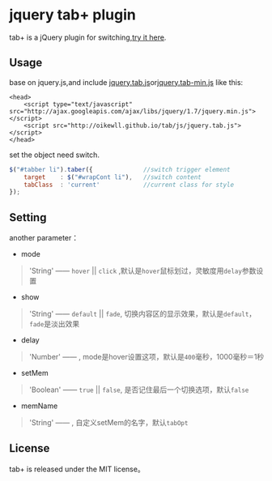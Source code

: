# jquery tab+ plugin

tab+ is a jQuery plugin for switching,[try it here](http://oikewll.github.io/tab).

## Usage

base on jquery.js,and include [jquery.tab.js](http://oikewll.github.io/tab/js/jquery.tab.js)or[jquery.tab-min.js](http://oikewll.github.io/tab/js/jquery.tab-min.js) like this:

```
<head>
    <script type="text/javascript" src="http://ajax.googleapis.com/ajax/libs/jquery/1.7/jquery.min.js"></script>
    <script src="http://oikewll.github.io/tab/js/jquery.tab.js"></script>
</head>
```

set the object need switch.

```js
$("#tabber li").taber({              //switch trigger element
	target    : $("#wrapCont li"),   //switch content
	tabClass  : 'current'            //current class for style
});
```

## Setting

another parameter：

* mode
> 'String' —— `hover` || `click`  ,默认是`hover`鼠标划过，灵敏度用`delay`参数设置

* show
> 'String' —— `default` || `fade`, 切换内容区的显示效果，默认是`default`，`fade`是淡出效果

* delay
> 'Number' ——  , mode是hover设置这项，默认是`400`毫秒，1000毫秒＝1秒

* setMem
> 'Boolean' —— `true` || `false`, 是否记住最后一个切换选项，默认`false`

* memName
> 'String' ——  , 自定义setMem的名字，默认`tabOpt`

## License

tab+ is released under the MIT license。
